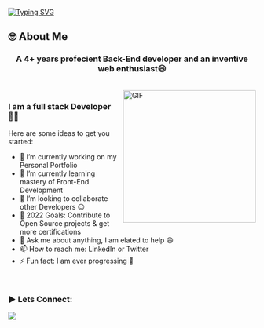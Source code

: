 [![Typing SVG](https://readme-typing-svg.herokuapp.com?font=Architects+Daughter&size=30&color=000000&lines=Hey!+It's+Job+Gwese+%F0%9F%91%8B;I'm+A+Full+Stack++Developer;I'm+A+Back-End+Developer;I'm+A+Front-End+Developer)](https://git.io/typing-svg)

## 🤓 About Me

<h3 align="center">A 4+ years profecient Back-End developer and an inventive web enthusiast😄</h3>

<br>
<img align="right" margin-top="20px" height="270px" alt="GIF" src="https://cdn.dribbble.com/users/1059583/screenshots/4171367/coding-freak.gif" />

### I am a full stack Developer 👨‍💻

Here are some ideas to get you started:

- 🔭 I’m currently working on my Personal Portfolio
- 🌱 I’m currently learning mastery of Front-End Development 
- 👯 I’m looking to collaborate other Developers :wink:
- 🥅 2022 Goals: Contribute to Open Source projects & get more certifications
- 💬 Ask me about anything, I am elated to help :smile:
- 📫 How to reach me: LinkedIn or Twitter
- ⚡ Fun fact: I am ever progressing 🚅
</br>

<h3 align="left">▶ Lets Connect:</h3>
  <p>
    <a href="https://www.linkedin.com/in/aakashsh1999" target="_blank"><img src="https://img.shields.io/badge/-LinkedIn-222222?style=flat-square&logo=Linkedin&logoColor=white&link=https://www.linkedin.com/in/jobgwese/)](https://www.linkedin.com/in/jobgwese/"></a>
  </a>
  </p>
</br>

